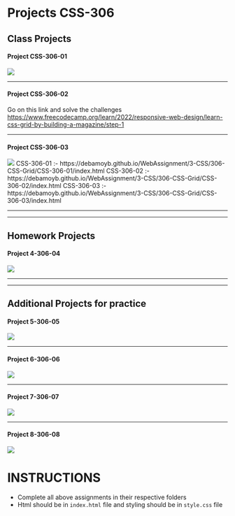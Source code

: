 # Projects CSS-306

## Class Projects

#### Project CSS-306-01

<img src="images/Grid_Practice1.png">

<hr>

#### Project CSS-306-02

Go on this link and solve the challenges https://www.freecodecamp.org/learn/2022/responsive-web-design/learn-css-grid-by-building-a-magazine/step-1

<hr>

#### Project CSS-306-03

<img src="images/Grid%20Based%20Website.png">
CSS-306-01 :- https://debamoyb.github.io/WebAssignment/3-CSS/306-CSS-Grid/CSS-306-01/index.html
CSS-306-02 :- https://debamoyb.github.io/WebAssignment/3-CSS/306-CSS-Grid/CSS-306-02/index.html
CSS-306-03 :- https://debamoyb.github.io/WebAssignment/3-CSS/306-CSS-Grid/CSS-306-03/index.html

<hr>
<hr>

## Homework Projects

#### Project 4-306-04

<img src="images/raftaarmusic.png">

<hr>
<hr>

## Additional Projects for practice

#### Project 5-306-05

<img src="images/minecraft.png">

<hr>

#### Project 6-306-06

<img src="images/Burgersingh.png">

<hr>

#### Project 7-306-07

<img src="images/BantaiRecords.png">

<hr>

#### Project 8-306-08

<img src="images/tiktok.png">


# INSTRUCTIONS
- Complete all above assignments in their respective folders
- Html should be in ```index.html``` file and styling should be in ```style.css``` file